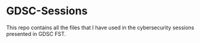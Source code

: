 # GDSC-Sessions
This repo contains all the files that I have used in the cybersecurity sessions presented in GDSC FST. 

